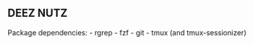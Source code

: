 ## DEEZ NUTZ
Package dependencies:
    - rgrep
    - fzf
    - git
    - tmux (and tmux-sessionizer)
